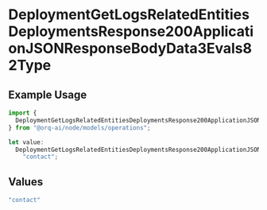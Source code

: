 # DeploymentGetLogsRelatedEntitiesDeploymentsResponse200ApplicationJSONResponseBodyData3Evals82Type

## Example Usage

```typescript
import {
  DeploymentGetLogsRelatedEntitiesDeploymentsResponse200ApplicationJSONResponseBodyData3Evals82Type,
} from "@orq-ai/node/models/operations";

let value:
  DeploymentGetLogsRelatedEntitiesDeploymentsResponse200ApplicationJSONResponseBodyData3Evals82Type =
    "contact";
```

## Values

```typescript
"contact"
```
